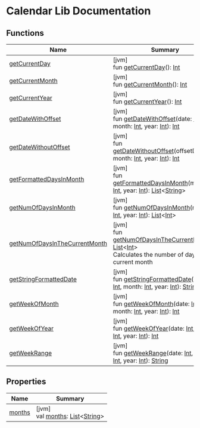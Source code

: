 # Calendar Lib Documentation

## Functions

| Name | Summary |
|---|---|
| [getCurrentDay](assets/docs/get-current-day.md) | [jvm]<br>fun [getCurrentDay](assets/docs/get-current-day.md)(): [Int](https://kotlinlang.org/api/latest/jvm/stdlib/kotlin/-int/index.html) |
| [getCurrentMonth](assets/docs/get-current-month.md) | [jvm]<br>fun [getCurrentMonth](assets/docs/get-current-month.md)(): [Int](https://kotlinlang.org/api/latest/jvm/stdlib/kotlin/-int/index.html) |
| [getCurrentYear](assets/docs/get-current-year.md) | [jvm]<br>fun [getCurrentYear](assets/docs/get-current-year.md)(): [Int](https://kotlinlang.org/api/latest/jvm/stdlib/kotlin/-int/index.html) |
| [getDateWithOffset](assets/docs/get-date-with-offset.md) | [jvm]<br>fun [getDateWithOffset](assets/docs/get-date-with-offset.md)(date: [Int](https://kotlinlang.org/api/latest/jvm/stdlib/kotlin/-int/index.html), month: [Int](https://kotlinlang.org/api/latest/jvm/stdlib/kotlin/-int/index.html), year: [Int](https://kotlinlang.org/api/latest/jvm/stdlib/kotlin/-int/index.html)): [Int](https://kotlinlang.org/api/latest/jvm/stdlib/kotlin/-int/index.html) |
| [getDateWithoutOffset](assets/docs/get-date-without-offset.md) | [jvm]<br>fun [getDateWithoutOffset](assets/docs/get-date-without-offset.md)(offsetDate: [Int](https://kotlinlang.org/api/latest/jvm/stdlib/kotlin/-int/index.html), month: [Int](https://kotlinlang.org/api/latest/jvm/stdlib/kotlin/-int/index.html), year: [Int](https://kotlinlang.org/api/latest/jvm/stdlib/kotlin/-int/index.html)): [Int](https://kotlinlang.org/api/latest/jvm/stdlib/kotlin/-int/index.html) |
| [getFormattedDaysInMonth](assets/docs/get-formatted-days-in-month.md) | [jvm]<br>fun [getFormattedDaysInMonth](assets/docs/get-formatted-days-in-month.md)(month: [Int](https://kotlinlang.org/api/latest/jvm/stdlib/kotlin/-int/index.html), year: [Int](https://kotlinlang.org/api/latest/jvm/stdlib/kotlin/-int/index.html)): [List](https://kotlinlang.org/api/latest/jvm/stdlib/kotlin.collections/-list/index.html)&lt;[String](https://kotlinlang.org/api/latest/jvm/stdlib/kotlin/-string/index.html)&gt; |
| [getNumOfDaysInMonth](assets/docs/get-num-of-days-in-month.md) | [jvm]<br>fun [getNumOfDaysInMonth](assets/docs/get-num-of-days-in-month.md)(month: [Int](https://kotlinlang.org/api/latest/jvm/stdlib/kotlin/-int/index.html), year: [Int](https://kotlinlang.org/api/latest/jvm/stdlib/kotlin/-int/index.html)): [List](https://kotlinlang.org/api/latest/jvm/stdlib/kotlin.collections/-list/index.html)&lt;[Int](https://kotlinlang.org/api/latest/jvm/stdlib/kotlin/-int/index.html)&gt; |
| [getNumOfDaysInTheCurrentMonth](assets/docs/get-num-of-days-in-the-current-month.md) | [jvm]<br>fun [getNumOfDaysInTheCurrentMonth](assets/docs/get-num-of-days-in-the-current-month.md)(): [List](https://kotlinlang.org/api/latest/jvm/stdlib/kotlin.collections/-list/index.html)&lt;[Int](https://kotlinlang.org/api/latest/jvm/stdlib/kotlin/-int/index.html)&gt;<br>Calculates the number of days in the current month |
| [getStringFormattedDate](assets/docs/get-string-formatted-date.md) | [jvm]<br>fun [getStringFormattedDate](assets/docs/get-string-formatted-date.md)(date: [Int](https://kotlinlang.org/api/latest/jvm/stdlib/kotlin/-int/index.html), month: [Int](https://kotlinlang.org/api/latest/jvm/stdlib/kotlin/-int/index.html), year: [Int](https://kotlinlang.org/api/latest/jvm/stdlib/kotlin/-int/index.html)): [String](https://kotlinlang.org/api/latest/jvm/stdlib/kotlin/-string/index.html) |
| [getWeekOfMonth](assets/docs/get-week-of-month.md) | [jvm]<br>fun [getWeekOfMonth](assets/docs/get-week-of-month.md)(date: [Int](https://kotlinlang.org/api/latest/jvm/stdlib/kotlin/-int/index.html), month: [Int](https://kotlinlang.org/api/latest/jvm/stdlib/kotlin/-int/index.html), year: [Int](https://kotlinlang.org/api/latest/jvm/stdlib/kotlin/-int/index.html)): [Int](https://kotlinlang.org/api/latest/jvm/stdlib/kotlin/-int/index.html) |
| [getWeekOfYear](assets/docs/get-week-of-year.md) | [jvm]<br>fun [getWeekOfYear](assets/docs/get-week-of-year.md)(date: [Int](https://kotlinlang.org/api/latest/jvm/stdlib/kotlin/-int/index.html), month: [Int](https://kotlinlang.org/api/latest/jvm/stdlib/kotlin/-int/index.html), year: [Int](https://kotlinlang.org/api/latest/jvm/stdlib/kotlin/-int/index.html)): [Int](https://kotlinlang.org/api/latest/jvm/stdlib/kotlin/-int/index.html) |
| [getWeekRange](assets/docs/get-week-range.md) | [jvm]<br>fun [getWeekRange](assets/docs/get-week-range.md)(date: [Int](https://kotlinlang.org/api/latest/jvm/stdlib/kotlin/-int/index.html), month: [Int](https://kotlinlang.org/api/latest/jvm/stdlib/kotlin/-int/index.html), year: [Int](https://kotlinlang.org/api/latest/jvm/stdlib/kotlin/-int/index.html)): [String](https://kotlinlang.org/api/latest/jvm/stdlib/kotlin/-string/index.html) |

## Properties

| Name | Summary |
|---|---|
| [months](assets/docs/months.md) | [jvm]<br>val [months](assets/docs/months.md): [List](https://kotlinlang.org/api/latest/jvm/stdlib/kotlin.collections/-list/index.html)&lt;[String](https://kotlinlang.org/api/latest/jvm/stdlib/kotlin/-string/index.html)&gt; |




